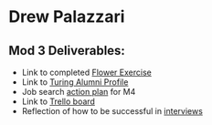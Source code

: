 # Drew Palazzari

## Mod 3 Deliverables:

* Link to completed [Flower Exercise](http://i.imgur.com/ZOmhe7y.jpg)
* Link to [Turing Alumni Profile](https://www.turing.io/alumni/drew-palazzari)
* Job search [action plan](https://gist.github.com/Dpalazzari/516cdb2652886fe65e0bca1b32d38e9e) for M4
* Link to [Trello board](https://trello.com/b/B0Tp7wUS/drew-palazzari-s-job-tracker)
* Reflection of how to be successful in [interviews](https://gist.github.com/Dpalazzari/98f58b1da5bc517f56150dac562611a2)
